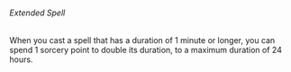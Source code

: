 ###### Extended Spell

When you cast a spell that has a duration of 1 minute or longer, you can spend 1 sorcery point to double its duration, to a maximum duration of 24 hours.
